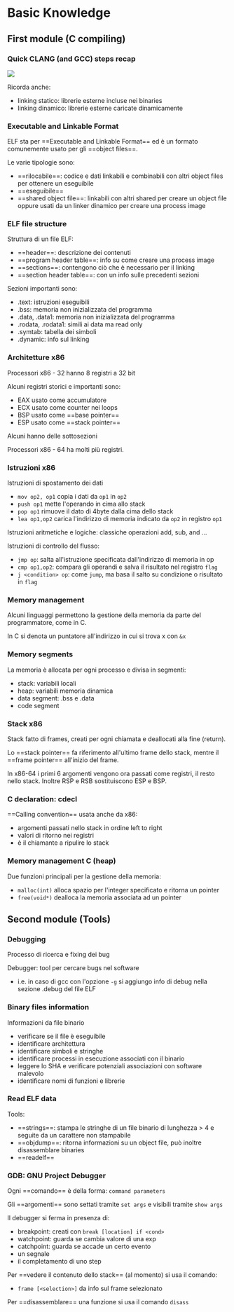 # Basic Knowledge

## First module (C compiling)

### Quick CLANG (and GCC) steps recap

![](./static/CYS/Clang_compiling.png)

Ricorda anche:
- linking statico: librerie esterne incluse nei binaries
- linking dinamico: librerie esterne caricate dinamicamente

### Executable and Linkable Format

ELF sta per ==Executable and Linkable Format== ed è un 
formato comunemente usato per gli ==object files==.

Le varie tipologie sono:
- ==rilocabile==: codice e dati linkabili e combinabili con altri object files per ottenere un eseguibile
- ==eseguibile==
- ==shared object file==: linkabili con altri shared per creare un object file oppure usati da un linker dinamico per creare una process image

### ELF file structure

Struttura di un file ELF: 
- ==header==: descrizione dei contenuti
- ==program header table==: info su come creare una process image
- ==sections==: contengono ciò che è necessario per il linking
- ==section header table==: con un info sulle precedenti sezioni

Sezioni importanti sono:
- .text: istruzioni eseguibili
- .bss: memoria non inizializzata del programma
- .data, .data1: memoria non inizializzata del programma
- .rodata, .rodata1: simili ai data ma read only
- .symtab: tabella dei simboli
- .dynamic: info sul linking

### Architetture x86

Processori x86 - 32 hanno 8 registri a 32 bit 

Alcuni registri storici e importanti sono:
- EAX usato come accumulatore
- ECX usato come counter nei loops
- BSP usato come ==base pointer==
- ESP usato come ==stack pointer==

Alcuni hanno delle sottosezioni

Processori x86 - 64 ha molti più registri.

### Istruzioni x86 

Istruzioni di spostamento dei dati
- `mov op2, op1` copia i dati da `op1` in `op2`
- `push op1` mette l'operando in cima allo stack
- `pop op1` rimuove il dato di 4byte dalla cima dello stack 
- `lea op1,op2` carica l'indirizzo di memoria indicato da `op2` in registro `op1` 

Istruzioni aritmetiche e logiche: classiche operazioni add, sub, and $\ldots$

Istruzioni di controllo del flusso:
- `jmp op`: salta all'istruzione specificata dall'indirizzo di memoria in op
- `cmp op1,op2`: compara gli operandi e salva il risultato nel registro `flag`
- `j <condition> op`: come `jump`, ma basa il salto su condizione o risultato in `flag`

### Memory management

Alcuni linguaggi permettono la gestione della memoria da parte del programmatore, come in C.

In C si denota un puntatore all'indirizzo in cui si trova x con `&x`

### Memory segments

La memoria è allocata per ogni processo e divisa in segmenti:
- stack: variabili locali
- heap: variabili memoria dinamica
- data segment: .bss e .data
- code segment

### Stack x86

Stack fatto di frames, creati per ogni chiamata e deallocati alla fine (return).

Lo ==stack pointer== fa riferimento all'ultimo frame dello stack, mentre il ==frame pointer== all'inizio
del frame.

In x86-64 i primi 6 argomenti vengono ora passati come registri, il resto nello stack.
Inoltre RSP e RSB sostituiscono ESP e BSP.

### C declaration: cdecl

==Calling convention== usata anche da x86:
- argomenti passati nello stack in ordine left to right
- valori di ritorno nei registri
- è il chiamante a ripulire lo stack

### Memory management C (heap)

Due funzioni principali per la gestione della memoria:
- `malloc(int)` alloca spazio per l'integer specificato e ritorna un pointer
- `free(void*)` dealloca la memoria associata ad un pointer

## Second module (Tools)

### Debugging
 
Processo di ricerca e fixing dei bug

Debugger: tool per cercare bugs nel software
- i.e. in caso di gcc con l'opzione `-g` si aggiungo info di debug nella sezione .debug del file ELF

### Binary files information

Informazioni da file binario
- verificare se il file è eseguibile 
- identificare architettura
- identificare simboli e stringhe
- identificare processi in esecuzione associati con il binario
- leggere lo SHA e verificare potenziali associazioni con software malevolo
- identificare nomi di funzioni e librerie

### Read ELF data

Tools:
- ==strings==: stampa le stringhe di un file binario di lunghezza > 4 e seguite da un carattere non stampabile
- ==objdump==: ritorna informazioni su un object file,  può inoltre disassemblare binaries
- ==readelf==

### GDB: GNU Project Debugger

Ogni ==comando== è della forma: `command parameters`

Gli ==argomenti== sono settati tramite `set args` e visibili tramite `show args`

Il debugger si ferma in presenza di:
- breakpoint: creati con `break [location] if <cond>`
- watchpoint: guarda se cambia valore di una exp
- catchpoint: guarda se accade un certo evento
- un segnale
- il completamento di uno step

Per ==vedere il contenuto dello stack== (al momento) si usa il comando:
- `frame [<selection>]` da info sul frame selezionato 

Per ==disassemblare== una funzione si usa il comando `disass`